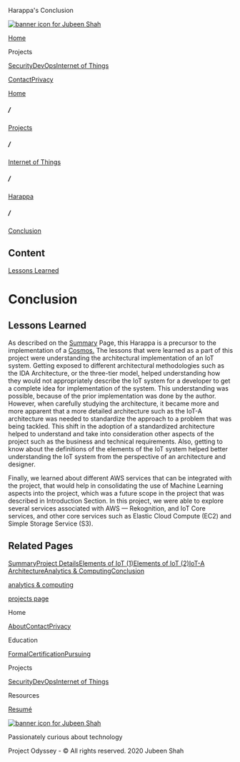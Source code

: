  Harappa's Conclusion              

[![banner icon for Jubeen Shah](https://project-odyssey.s3.us-east-2.amazonaws.com/d130db536435d20d7579fafb511ca245.svg)](../../../index.markdown)

[Home](../../../index.markdown)

Projects

[Security](../../../projects/security.markdown)[DevOps](../../../projects/devops.markdown)[Internet of Things](../../../projects/iot.markdown)

[Contact](mailto:jnshah2@ncsu.edu)[Privacy](../../../privacy.markdown)

[Home](../../../index.markdown)

##### /

[Projects](../../../projects.markdown)

##### /

[Internet of Things](../../../projects/iot.markdown)

##### /

[Harappa](../../../projects/iot/harappa.markdown)

##### /

[Conclusion](../../../projects/iot/harappa/conclusion.markdown)

Content
-------

[Lessons Learned](#)

Conclusion
==========

Lessons Learned
---------------

As described on the [Summary](../../../projects/iot/harappa.markdown) Page, this Harappa is a precursor to the implementation of a [Cosmos.](../../../projects/iot/cosmos.markdown) The lessons that were learned as a part of this project were understanding the architectural implementation of an IoT system. Getting exposed to different architectural methodologies such as the IDA Architecture, or the three-tier model, helped understanding how they would not appropriately describe the IoT system for a developer to get a complete idea for implementation of the system. This understanding was possible, because of the prior implementation was done by the author. However, when carefully studying the architecture, it became more and more apparent that a more detailed architecture such as the IoT-A architecture was needed to standardize the approach to a problem that was being tackled. This shift in the adoption of a standardized architecture helped to understand and take into consideration other aspects of the project such as the business and technical requirements. Also, getting to know about the definitions of the elements of the IoT system helped better understanding the IoT system from the perspective of an architecture and designer.  
  
Finally, we learned about different AWS services that can be integrated with the project, that would help in consolidating the use of Machine Learning aspects into the project, which was a future scope in the project that was described in Introduction Section. In this project, we were able to explore several services associated with AWS — Rekognition, and IoT Core services, and other core services such as Elastic Cloud Compute (EC2) and Simple Storage Service (S3).  

Related Pages
-------------

[Summary](../../../projects/iot/harappa.markdown)[Project Details](../../../projects/iot/harappa/project-details.markdown)[Elements of IoT (1)](../../../projects/iot/harappa/elements-of-iot.markdown)[Elements of IoT (2)](../../../projects/iot/harappa/elements-of-iot.markdown)[IoT-A Architecture](../../../projects/iot/harappa/iot-a.markdown)[Analytics & Computing](../../../projects/iot/harappa/analytics.markdown)[Conclusion](../../../projects/iot/harappa/conclusion.markdown)

[analytics & computing](../../../projects/iot/harappa/analytics.markdown)

[projects page](../../../projects.markdown)

Home

[About](../../../index.markdown)[Contact](mailto:jnshah2@ncsu.edu)[Privacy](../../../privacy.markdown)

Education

[Formal](../../../education/formal.markdown)[Certification](../../../education/certifications.markdown)[Pursuing](../../../education/pursuing.markdown)

Projects

[Security](../../../projects/security.markdown)[DevOps](../../../projects/devops.markdown)[Internet of Things](../../../projects/iot.markdown)

Resources

[Resumé](https://project-odyssey.s3.us-east-2.amazonaws.com/Odyssey-Resources/Resume/JubeenShah-Resume.pdf)

[![banner icon for Jubeen Shah](https://project-odyssey.s3.us-east-2.amazonaws.com/d130db536435d20d7579fafb511ca245.svg)](../../../index.markdown)

Passionately curious about technology

Project Odyssey - © All rights reserved. 2020 Jubeen Shah